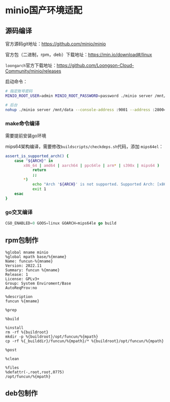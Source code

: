 # minio国产环境适配

## 源码编译
官方源码git地址：https://github.com/minio/minio

官方包（二进制，rpm，deb）下载地址：https://min.io/download#/linux

`loongarch`官方下载地址：https://github.com/Loongson-Cloud-Community/minio/releases

启动命令：

```bash
# 指定账号密码
MINIO_ROOT_USER=admin MINIO_ROOT_PASSWORD=password ./minio server /mnt/data --console-address ":9001" --adress ":28004"

# 后台
nohup ./minio server /mnt/data --console-address :9001 --address :28004 > /mnt/data/minio.log 2>&1 &
```

### make命令编译

需要提前安装go环境

mips64架构编译，需要修改`buildscripts/checkdeps.sh`代码，添加 `mips64el`：

```sh
assert_is_supported_arch() {
    case "${ARCH}" in 
        x86_64 | amd64 | aarch64 | ppc64le | arm* | s390x | mips64 )
            return
            ;;
        *)
            echo "Arch '${ARCH}' is not supported. Supported Arch: [x86_64, amd64, aarch64, ppc64le, arm*, s390x]"
            exit 1
    esac
}
```
### go交叉编译

```go
CGO_ENABLED=0 GOOS=linux GOARCH=mips64le go build
```
## rpm包制作

```text
%global mname minio
%global mpath base/%{mname}
Name: funcun-%{mname}
Version: 2022.11
Summary: funcun %{mname}
Release: 1
License: GPLv3+
Group: System Enviroment/Base
AutoReqProv:no

%description
funcun %{mname}

%prep

%build

%install
rm -rf %{buildroot}
mkdir -p %{buildroot}/opt/funcun/%{mpath}
cp -rf %{_builddir}/funcun/%{mpath}/* %{buildroot}/opt/funcun/%{mpath}

%post

%clean

%files
%defattr(-,root,root,0775)
/opt/funcun/%{mpath}
```

## deb包制作